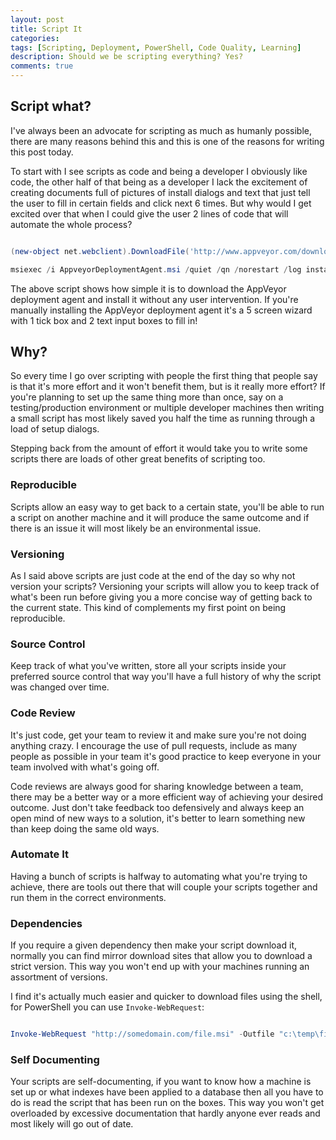 ```yaml
---
layout: post
title: Script It
categories:
tags: [Scripting, Deployment, PowerShell, Code Quality, Learning]
description: Should we be scripting everything? Yes?
comments: true
---
```


## Script what?

I've always been an advocate for scripting as much as humanly possible, there are many reasons behind this and this is one of the reasons for writing this post today.

To start with I see scripts as code and being a developer I obviously like code, the other half of that being as a developer I lack the excitement of creating documents full of pictures of install dialogs and text that just tell the user to fill in certain fields and click next 6 times. But why would I get excited over that when I could give the user 2 lines of code that will automate the whole process?

```powershell

(new-object net.webclient).DownloadFile('http://www.appveyor.com/downloads/AppveyorDeploymentAgent.msi', 'AppveyorDeploymentAgent.msi')

msiexec /i AppveyorDeploymentAgent.msi /quiet /qn /norestart /log install.log ENVIRONMENT_ACCESS_KEY=abc DEPLOYMENT_GROUP=def

```

The above script shows how simple it is to download the AppVeyor deployment agent and install it without any user intervention. If you're manually installing the AppVeyor deployment agent it's a 5 screen wizard with 1 tick box and 2 text input boxes to fill in!

## Why?

So every time I go over scripting with people the first thing that people say is that it's more effort and it won't benefit them, but is it really more effort? If you're planning to set up the same thing more than once, say on a testing/production environment or multiple developer machines then writing a small script has most likely saved you half the time as running through a load of setup dialogs.

Stepping back from the amount of effort it would take you to write some scripts there are loads of other great benefits of scripting too.

### Reproducible

Scripts allow an easy way to get back to a certain state, you'll be able to run a script on another machine and it will produce the same outcome and if there is an issue it will most likely be an environmental issue.

### Versioning

As I said above scripts are just code at the end of the day so why not version your scripts? Versioning your scripts will allow you to keep track of what's been run before giving you a more concise way of getting back to the current state. This kind of complements my first point on being reproducible.

### Source Control

Keep track of what you've written, store all your scripts inside your preferred source control that way you'll have a full history of why the script was changed over time.

### Code Review

It's just code, get your team to review it and make sure you're not doing anything crazy. I encourage the use of pull requests, include as many people as possible in your team it's good practice to keep everyone in your team involved with what's going off.

Code reviews are always good for sharing knowledge between a team, there may be a better way or a more efficient way of achieving your desired outcome. Just don't take feedback too defensively and always keep an open mind of new ways to a solution, it's better to learn something new than keep doing the same old ways.

### Automate It

Having a bunch of scripts is halfway to automating what you're trying to achieve, there are tools out there that will couple your scripts together and run them in the correct environments.

### Dependencies

If you require a given dependency then make your script download it, normally you can find mirror download sites that allow you to download a strict version. This way you won't end up with your machines running an assortment of versions.

I find it's actually much easier and quicker to download files using the shell, for PowerShell you can use `Invoke-WebRequest`:

```powershell

Invoke-WebRequest "http://somedomain.com/file.msi" -Outfile "c:\temp\file.msi"

```

### Self Documenting

Your scripts are self-documenting, if you want to know how a machine is set up or what indexes have been applied to a database then all you have to do is read the script that has been run on the boxes. This way you won't get overloaded by excessive documentation that hardly anyone ever reads and most likely will go out of date.
